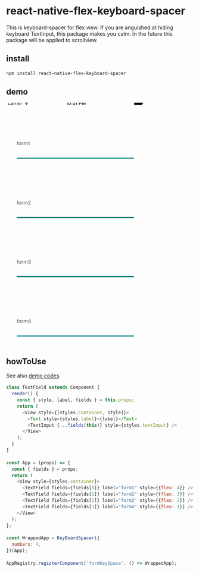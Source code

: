 # react-native-flex-keyboard-spacer
This is keyboard-spacer for flex view.
If you are anguished at hiding keyboard TextInput, this package makes you calm.
In the future this package will be applied to scrollview.

## install

```sh
npm install react-native-flex-keyboard-spacer
```

## demo
![formspacerdemo](./formSpacer.gif)

## howToUse

See also [demo codes](./demo)

```js
class TextField extends Component {
  render() {
    const { style, label, fields } = this.props;
    return (
      <View style={[styles.container, style]}>
        <Text style={styles.label}>{label}</Text>
        <TextInput {...fields(this)} style={styles.textInput} />
      </View>
    );
  }
}

const App = (props) => {
  const { fields } = props;
  return (
    <View style={styles.container}>
      <TextField fields={fields[0]} label="form1" style={{flex: 4}} />
      <TextField fields={fields[1]} label="form2" style={{flex: 3}} />
      <TextField fields={fields[2]} label="form3" style={{flex: 2}} />
      <TextField fields={fields[3]} label="form4" style={{flex: 1}} />
    </View>
  );
};

const WrappedApp = KeyBoardSpacer({
  numbers: 4,
})(App);

AppRegistry.registerComponent('formKeySpace', () => WrappedApp);
```
